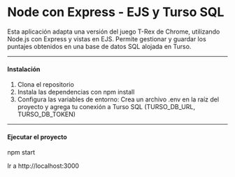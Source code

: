 
# Node con Express - EJS y Turso SQL
Esta aplicación adapta una versión del juego T-Rex de Chrome, utilizando Node.js con Express y vistas en EJS.
Permite gestionar y guardar los puntajes obtenidos en una base de datos SQL alojada en Turso.

---

#### Instalación
1. Clona el repositorio
2. Instala las dependencias con
  npm install
3. Configura las variables de entorno: Crea un archivo .env en la raíz del proyecto y agrega tu conexión a Turso SQL (TURSO_DB_URL, TURSO_DB_TOKEN)

---

#### Ejecutar el proyecto
npm start

Ir a http://localhost:3000
